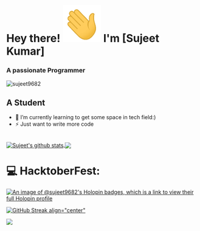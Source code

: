 
# Hey there! <img src="https://github.com/ABSphreak/ABSphreak/blob/master/gifs/Hi.gif" width=100> I'm [Sujeet Kumar]
### A passionate Programmer
<img src="https://komarev.com/ghpvc/?username=sujeet9682&label=Profile%20views&color=0e75b6&style=flat" alt="sujeet9682" />


## A Student 
- 🌱 I’m currently learning to get some space in tech field:)
- ⚡ Just want to write more code


<br/>

<a href="https://github.com/sujeet9682">
 <img align="center" src="https://github-readme-stats.vercel.app/api?username=sujeet9682&include_all_commits=true&count_private=true&show_icons=true&theme=default&line_height=27" alt="Sujeet's github stats"/>
</a>
<a href="https://github.com/sujeet9682">
  <img align="center" src="https://github-readme-stats.vercel.app/api/top-langs/?username=sujeet9682&theme=default&layout=compact&langs_count=10&hide_langs_below=1" />
</a>

# 💻 HacktoberFest:
[![An image of @sujeet9682's Holopin badges, which is a link to view their full Holopin profile](https://holopin.me/sujeet9682)](https://holopin.io/@sujeet9682)

[![GitHub Streak align="center"](https://streak-stats.demolab.com/?user=sujeet9682&theme=default)](https://git.io/streak-stats)

<!--
**sujeet9682/sujeet9682** is a ✨ _special_ ✨ repository because its `README.md` (this file) appears on your GitHub profile.

- 🔭 I’m currently working on ...
- 🌱 I’m currently learning ...
- 👯 I’m looking to collaborate on ...
- 🤔 I’m looking for help with ...
- 💬 Ask me about ...
- 📫 How to reach me: ...
- 😄 Pronouns: ...
- ⚡ Fun fact: ...
-->

![](https://leetcard.jacoblin.cool/sujitg0124?ext=heatmap)
